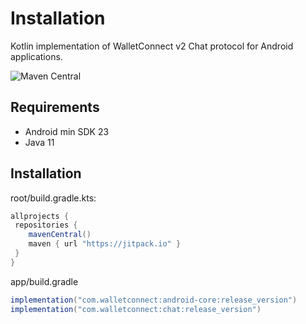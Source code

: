 # Installation

Kotlin implementation of WalletConnect v2 Chat protocol for Android applications.

![Maven Central](https://img.shields.io/maven-central/v/com.walletconnect/chat)

## Requirements

* Android min SDK 23
* Java 11

## Installation

root/build.gradle.kts:

```gradle
allprojects {
 repositories {
    mavenCentral()
    maven { url "https://jitpack.io" }
 }
}
```

app/build.gradle

```gradle
implementation("com.walletconnect:android-core:release_version")
implementation("com.walletconnect:chat:release_version")
```
